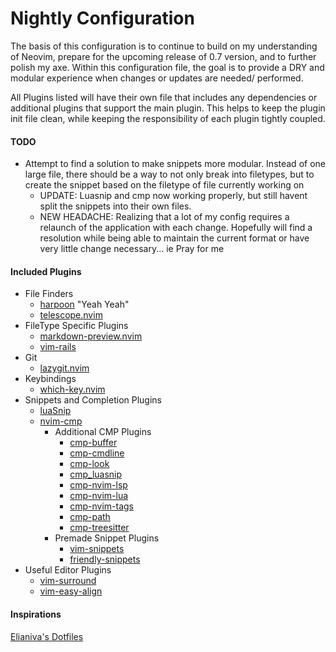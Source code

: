 # Nightly Configuration

The basis of this configuration is to continue to build on my understanding of
Neovim, prepare for the upcoming release of 0.7 version, and to further polish
my axe. Within this configuration file, the goal is to provide a DRY and modular
experience when changes or updates are needed/ performed.

All Plugins listed will have their own file that includes any dependencies or
additional plugins that support the main plugin. This helps to keep the plugin
init file clean, while keeping the responsibility of each plugin tightly
coupled.

#### TODO
- Attempt to find a solution to make snippets more modular. Instead of one large file, there should be a way to not only break into filetypes, but to create the snippet based on the filetype of file currently working on
  - UPDATE: Luasnip and cmp now working properly, but still havent split the
    snippets into their own files.
  - NEW HEADACHE: Realizing that a lot of my config requires a relaunch of the
    application with each change. Hopefully will find a resolution while being
    able to maintain the current format or have very little change necessary...
    ie Pray for me

#### Included Plugins

- File Finders
  - [harpoon](https://github.com/ThePrimeagen/harpoon) "Yeah Yeah"
  - [telescope.nvim](https://github.com/nvim-telescope/telescope.nvim)
- FileType Specific Plugins
  - [markdown-preview.nvim](https://github.com/iamcco/markdown-preview.nvim)
  - [vim-rails](https://github.com/tpope/vim-rails)
- Git 
  - [lazygit.nvim](https://github.com/kdheepak/lazygit.nvim)
- Keybindings
  - [which-key.nvim](https://github.com/folke/which-key.nvim)
- Snippets and Completion Plugins
  - [luaSnip](https://github.com/L3MON4D3/LuaSnip)
  - [nvim-cmp](https://github.com/hrsh7th/nvim-cmp)
    - Additional CMP Plugins
      - [cmp-buffer](https://github.com/hrsh7th/cmp-buffer)
      - [cmp-cmdline](https://github.com/hrsh7th/cmp-cmdline)
      - [cmp-look](https://github.com/octaltree/cmp-look)
      - [cmp_luasnip](https://github.com/saadparwaiz1/cmp_luasnip)
      - [cmp-nvim-lsp](https://github.com/hrsh7th/cmp-nvim-lsp)
      - [cmp-nvim-lua](https://github.com/hrsh7th/cmp-nvim-lua)
      - [cmp-nvim-tags](https://github.com/quangnguyen30192/cmp-nvim-tags)
      - [cmp-path](https://github.com/hrsh7th/cmp-path)
      - [cmp-treesitter](https://github.com/ray-x/cmp-treesitter)
    - Premade Snippet Plugins
      - [vim-snippets](https://github.com/honza/vim-snippets)
      - [friendly-snippets](https://github.com/rafamadriz/friendly-snippets)
- Useful Editor Plugins
  - [vim-surround](https://github.com/tpope/vim-surround)
  - [vim-easy-align](https://github.com/junegunn/vim-easy-align)

#### Inspirations
[Elianiva's Dotfiles](https://github.com/elianiva/dotfiles/tree/master/config/nvim)


